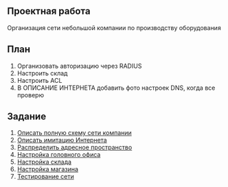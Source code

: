 ## Проектная работа

Организация сети небольшой компании по производству оборудования

## План

1. Организовать авторизацию через RADIUS
2. Настроить склад
3. Настроить ACL
4. В ОПИСАНИЕ ИНТЕРНЕТА добавить фото настроек DNS, когда все проверю

## Задание

1. [Описать полную схему сети компании](./docs/Полная%20схема%20копании)
2. [Описать имитацию Интернета](./docs/Описание%20Интернета)
3. [Распределить адресное пространство](./docs/Адресное%20пространство)
4. [Настройка головного офиса](./docs/Головной%20офис) 
5. [Настройка склада](./docs/Настройка%20склада)
6. [Настройка магазина](./docs/Настройка%20магазина)
7. [Тестирование сети](./docs/Тестирование%20сети)

